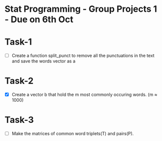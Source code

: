 # Stat Programming - Group Projects 1 - Due on 6th Oct

# Task-1
- [ ] Create a function split_punct to remove all the punctuations in the text and save the words vector as a

# Task-2
- [x] Create a vector b that hold the m most commonly occuring words. (m ≈ 1000) 

# Task-3
- [ ] Make the matrices of common word triplets(T) and pairs(P).

